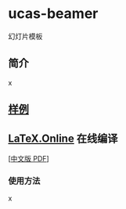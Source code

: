 # ucas-beamer
幻灯片模板

## 简介
x

## [样例](beamer-zh.pdf)

## [LaTeX.Online](https://latexonline.cc/) 在线编译
[[中文版 PDF](https://latexonline.cc/compile?git=https://github.com/icgw/ucas-beamer&target=beamer-zh.tex&command=xelatex)]


### 使用方法
x